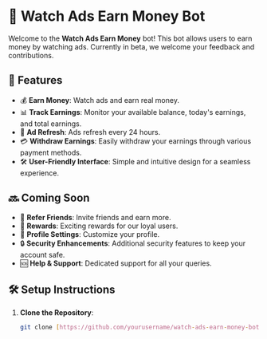 # 🚀 Watch Ads Earn Money Bot

Welcome to the **Watch Ads Earn Money** bot! This bot allows users to earn money by watching ads. Currently in beta, we welcome your feedback and contributions.

## 🌟 Features

- 💰 **Earn Money**: Watch ads and earn real money.
- 📊 **Track Earnings**: Monitor your available balance, today's earnings, and total earnings.
- 🔄 **Ad Refresh**: Ads refresh every 24 hours.
- 💳 **Withdraw Earnings**: Easily withdraw your earnings through various payment methods.
- 🛠 **User-Friendly Interface**: Simple and intuitive design for a seamless experience.

## 🔜 Coming Soon

- 👥 **Refer Friends**: Invite friends and earn more.
- 🎁 **Rewards**: Exciting rewards for our loyal users.
- 🔧 **Profile Settings**: Customize your profile.
- 🔒 **Security Enhancements**: Additional security features to keep your account safe.
- 🆘 **Help & Support**: Dedicated support for all your queries.

## 🛠 Setup Instructions

1. **Clone the Repository**:
   ```bash
   git clone [https://github.com/yourusername/watch-ads-earn-money-bot.git](https://github.com/ProKaiiddo/-Watch-Ads-Earn-Money-Bot)
